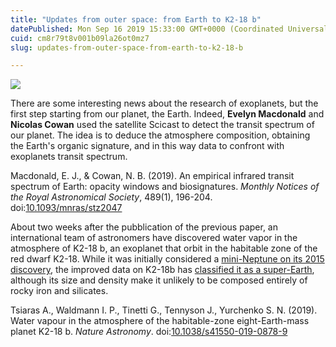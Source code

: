 ```yaml
---
title: "Updates from outer space: from Earth to K2-18 b"
datePublished: Mon Sep 16 2019 15:33:00 GMT+0000 (Coordinated Universal Time)
cuid: cm8r79t8v001b09la26ot0mz7
slug: updates-from-outer-space-from-earth-to-k2-18-b

---
```



![](https://cdn.hashnode.com/res/hashnode/image/upload/v1743070669505/d8e36f41-93b7-4d86-b920-21fbaa4bf870.jpeg)

There are some interesting news about the research of exoplanets, but the first step starting from our planet, the Earth. Indeed, **Evelyn Macdonald** and **Nicolas Cowan** used the satellite Scicast to detect the transit spectrum of our planet. The idea is to deduce the atmosphere composition, obtaining the Earth's organic signature, and in this way data to confront with exoplanets transit spectrum.

Macdonald, E. J., & Cowan, N. B. (2019). An empirical infrared transit spectrum of Earth: opacity windows and biosignatures. _Monthly Notices of the Royal Astronomical Society_, 489(1), 196-204. doi:[10.1093/mnras/stz2047](https://doi.org/10.1093/mnras/stz2047)

About two weeks after the pubblication of the previous paper, an international team of astronomers have discovered water vapor in the atmosphere of K2-18 b, an exoplanet that orbit in the habitable zone of the red dwarf K2-18. While it was initially considered a [mini-Neptune on its 2015 discovery](https://iopscience.iop.org/article/10.1088/0004-637X/809/1/25), the improved data on K2-18b has [classified it as a super-Earth](https://iopscience.iop.org/article/10.3847/1538-4357/834/2/187), although its size and density make it unlikely to be composed entirely of rocky iron and silicates.

Tsiaras A., Waldmann I. P., Tinetti G., Tennyson J., Yurchenko S. N. (2019). Water vapour in the atmosphere of the habitable-zone eight-Earth-mass planet K2-18 b. _Nature Astronomy_. doi:[10.1038/s41550-019-0878-9](https://doi.org/10.1038/s41550-019-0878-9)
